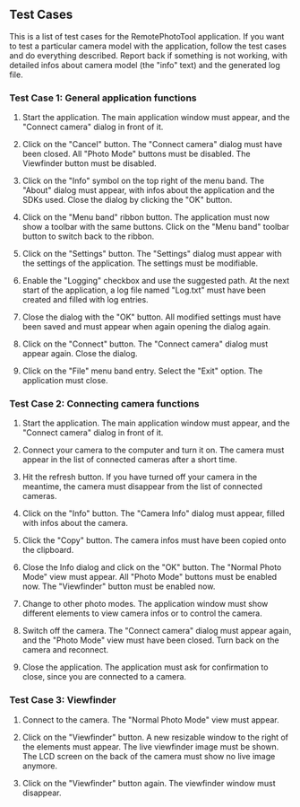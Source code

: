 ## Test Cases ##

This is a list of test cases for the RemotePhotoTool application. If you want to test a particular
camera model with the application, follow the test cases and do everything described. Report back
if something is not working, with detailed infos about camera model (the "info" text) and the
generated log file.

### Test Case 1: General application functions ###

1. Start the application. The main application window must appear, and the "Connect camera" dialog
   in front of it.

2. Click on the "Cancel" button. The "Connect camera" dialog must have been closed. All "Photo Mode"
   buttons must be disabled. The Viewfinder button must be disabled.

3. Click on the "Info" symbol on the top right of the menu band. The "About" dialog must appear,
   with infos about the application and the SDKs used. Close the dialog by clicking the "OK" button.

4. Click on the "Menu band" ribbon button. The application must now show a toolbar with the same
   buttons. Click on the "Menu band" toolbar button to switch back to the ribbon.

5. Click on the "Settings" button. The "Settings" dialog must appear with the settings of the
   application. The settings must be modifiable.

6. Enable the "Logging" checkbox and use the suggested path. At the next start of the application,
   a log file named "Log.txt" must have been created and filled with log entries.

7. Close the dialog with the "OK" button. All modified settings must have been saved and must
   appear when again opening the dialog again.

8. Click on the "Connect" button. The "Connect camera" dialog must appear again. Close the dialog.

9. Click on the "File" menu band entry. Select the "Exit" option. The application must close.

### Test Case 2: Connecting camera functions ###

1. Start the application. The main application window must appear, and the "Connect camera" dialog
   in front of it.

2. Connect your camera to the computer and turn it on. The camera must appear in the list of
   connected cameras after a short time.

3. Hit the refresh button. If you have turned off your camera in the meantime, the camera must
   disappear from the list of connected cameras.

4. Click on the "Info" button. The "Camera Info" dialog must appear, filled with infos about
   the camera.

5. Click the "Copy" button. The camera infos must have been copied onto the clipboard.

6. Close the Info dialog and click on the "OK" button. The "Normal Photo Mode" view must appear.
   All "Photo Mode" buttons must be enabled now. The "Viewfinder" button must be enabled now.

7. Change to other photo modes. The application window must show different elements to view
   camera infos or to control the camera.

8. Switch off the camera. The "Connect camera" dialog must appear again, and the "Photo Mode"
   view must have been closed. Turn back on the camera and reconnect.

9. Close the application. The application must ask for confirmation to close, since you are
   connected to a camera.

### Test Case 3: Viewfinder ###

1. Connect to the camera. The "Normal Photo Mode" view must appear.

2. Click on the "Viewfinder" button. A new resizable window to the right of the elements
   must appear. The live viewfinder image must be shown. The LCD screen on the back of the
   camera must show no live image anymore.

3. Click on the "Viewfinder" button again. The viewfinder window must disappear.
